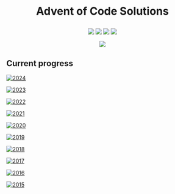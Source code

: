 <h1><p align="center">Advent of Code Solutions</p></h1>
<p align="center">
    <a href="https://nodejs.org/en"><img src="https://img.shields.io/badge/Node.js-5FA04E?style=for-the-badge&logo=nodedotjs&logoColor=white"></a>
    <a href="https://developer.mozilla.org/de/docs/Web/JavaScript/Reference"><img src="https://img.shields.io/badge/JavaScript-F7DF1E?style=for-the-badge&logo=javascript&logoColor=white"></a>
    <a href="https://eslint.org/"><img src="https://img.shields.io/badge/ESLint-4B32C3?style=for-the-badge&logo=eslint&logoColor=white"></a>
    <a href="https://prettier.io/"><img src="https://img.shields.io/badge/Prettier-F7B93E?style=for-the-badge&logo=prettier&logoColor=white"></a>
</p>

<p align="center">
<a href="https://adventofcode.com/"><img src="https://img.shields.io/badge/Advent of Code-0f0f23?style=for-the-badge&logo=adventofcode&logoColor=ffff66"></a>
</p>

## Current progress

[![2024](https://flat.badgen.net/badge/2024/50%20of%2050/green?icon=adventofcode)](aoc2024)

[![2023](https://flat.badgen.net/badge/2023/50%20of%2050/green?icon=adventofcode)](aoc2023)

[![2022](https://flat.badgen.net/badge/2022/8%20of%2050/orange?icon=adventofcode)](aoc2022)

[![2021](https://flat.badgen.net/badge/2021/0%20of%2050/red?icon=adventofcode)](.)

[![2020](https://flat.badgen.net/badge/2020/0%20of%2050/red?icon=adventofcode)](.)

[![2019](https://flat.badgen.net/badge/2019/0%20of%2050/red?icon=adventofcode)](.)

[![2018](https://flat.badgen.net/badge/2018/0%20of%2050/red?icon=adventofcode)](.)

[![2017](https://flat.badgen.net/badge/2017/0%20of%2050/red?icon=adventofcode)](.)

[![2016](https://flat.badgen.net/badge/2016/0%20of%2050/red?icon=adventofcode)](.)

[![2015](https://flat.badgen.net/badge/2015/0%20of%2050/red?icon=adventofcode)](.)
